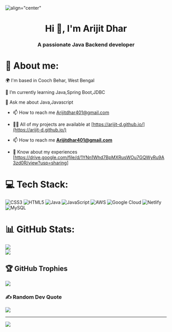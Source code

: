 
![align="center"](https://r7q6w9z6.rocketcdn.me/career/wp-content/uploads/2020/03/hello.gif)<br/>     


<h1 align="center">Hi 👋, I'm Arijit Dhar</h1>
<h3 align="center">A passionate Java Backend developer</h3>

# 🚀 About me: 
🌍 I'm based in Cooch Behar, West Bengal                                                           
                                                          
🌱 I’m currently learning Java,Spring Boot,JDBC

💬 Ask me about Java,Javascript

- 📫 How to reach me Arijitdhar401@gmail.com

- 👨‍💻 All of my projects are available at [https://arijit-d.github.io/](https://arijit-d.github.io/)

- 📫 How to reach me **Arijitdhar401@gmail.com**

- 📄 Know about my experiences [https://drive.google.com/file/d/1YNn1Whd7BpMXRusWOu7GQWyRu9A3zd0R/view?usp=sharing]


# 💻 Tech Stack:
![CSS3](https://img.shields.io/badge/css3-%231572B6.svg?style=for-the-badge&logo=css3&logoColor=white) ![HTML5](https://img.shields.io/badge/html5-%23E34F26.svg?style=for-the-badge&logo=html5&logoColor=white) ![Java](https://img.shields.io/badge/java-%23ED8B00.svg?style=for-the-badge&logo=java&logoColor=white) ![JavaScript](https://img.shields.io/badge/javascript-%23323330.svg?style=for-the-badge&logo=javascript&logoColor=%23F7DF1E) ![AWS](https://img.shields.io/badge/AWS-%23FF9900.svg?style=for-the-badge&logo=amazon-aws&logoColor=white) ![Google Cloud](https://img.shields.io/badge/Google%20Cloud-%234285F4.svg?style=for-the-badge&logo=google-cloud&logoColor=white) ![Netlify](https://img.shields.io/badge/netlify-%23000000.svg?style=for-the-badge&logo=netlify&logoColor=#00C7B7) ![MySQL](https://img.shields.io/badge/mysql-%2300f.svg?style=for-the-badge&logo=mysql&logoColor=white)
# 📊 GitHub Stats:
![](https://github-readme-stats.vercel.app/api?username=Arijit-D&theme=dark&hide_border=false&include_all_commits=true&count_private=true)<br/>
![](https://github-readme-streak-stats.herokuapp.com/?user=Arijit-D&theme=dark&hide_border=false)<br/>


## 🏆 GitHub Trophies
![](https://github-profile-trophy.vercel.app/?username=Arijit-D&theme=radical&no-frame=false&no-bg=true&margin-w=4)

### ✍️ Random Dev Quote
![](https://quotes-github-readme.vercel.app/api?type=horizontal&theme=radical)

---
[![](https://visitcount.itsvg.in/api?id=Arijit-D&icon=0&color=0)](https://visitcount.itsvg.in)

